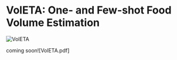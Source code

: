 # VolETA: One- and Few-shot Food Volume Estimation 

![VolETA](https://github.com/umairharon/VolETA-MetaFood/assets/88880739/36a646eb-d2eb-4c2d-8995-47b223b61c49)


coming soon![VolETA.pdf]
